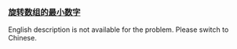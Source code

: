 ### [旋转数组的最小数字 ](https://leetcode.com/problems/xuan-zhuan-shu-zu-de-zui-xiao-shu-zi-lcof)

English description is not available for the problem. Please switch to Chinese.